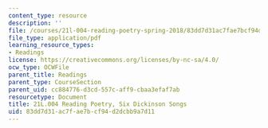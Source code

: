 ```yaml
---
content_type: resource
description: ''
file: /courses/21l-004-reading-poetry-spring-2018/83dd7d31ac7fae7bcf94d2dcbb9a7d11_MIT21L_004S18shadle.pdf
file_type: application/pdf
learning_resource_types:
- Readings
license: https://creativecommons.org/licenses/by-nc-sa/4.0/
ocw_type: OCWFile
parent_title: Readings
parent_type: CourseSection
parent_uid: cc884776-d3cd-557c-aff9-cbaa3efaf7ab
resourcetype: Document
title: 21L.004 Reading Poetry, Six Dickinson Songs
uid: 83dd7d31-ac7f-ae7b-cf94-d2dcbb9a7d11
---
```

